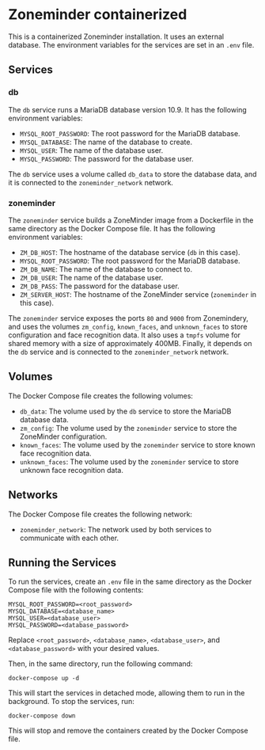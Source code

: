 # Zoneminder containerized

This is a containerized Zoneminder installation. It uses an external database.
The environment variables for the services are set in an `.env` file.

## Services

### db

The `db` service runs a MariaDB database version 10.9. It has the following environment variables:

- `MYSQL_ROOT_PASSWORD`: The root password for the MariaDB database.
- `MYSQL_DATABASE`: The name of the database to create.
- `MYSQL_USER`: The name of the database user.
- `MYSQL_PASSWORD`: The password for the database user.

The `db` service uses a volume called `db_data` to store the database data, and it is connected to the `zoneminder_network` network.

### zoneminder

The `zoneminder` service builds a ZoneMinder image from a Dockerfile in the same directory as the Docker Compose file. It has the following environment variables:

- `ZM_DB_HOST`: The hostname of the database service (`db` in this case).
- `MYSQL_ROOT_PASSWORD`: The root password for the MariaDB database.
- `ZM_DB_NAME`: The name of the database to connect to.
- `ZM_DB_USER`: The name of the database user.
- `ZM_DB_PASS`: The password for the database user.
- `ZM_SERVER_HOST`: The hostname of the ZoneMinder service (`zoneminder` in this case).

The `zoneminder` service exposes the ports `80` and `9000` from Zonemindery, and uses the volumes `zm_config`, `known_faces`, and `unknown_faces` to store configuration and face recognition data. It also uses a `tmpfs` volume for shared memory with a size of approximately 400MB. Finally, it depends on the `db` service and is connected to the `zoneminder_network` network.

## Volumes

The Docker Compose file creates the following volumes:

- `db_data`: The volume used by the `db` service to store the MariaDB database data.
- `zm_config`: The volume used by the `zoneminder` service to store the ZoneMinder configuration.
- `known_faces`: The volume used by the `zoneminder` service to store known face recognition data.
- `unknown_faces`: The volume used by the `zoneminder` service to store unknown face recognition data.

## Networks

The Docker Compose file creates the following network:

- `zoneminder_network`: The network used by both services to communicate with each other.

## Running the Services

To run the services, create an `.env` file in the same directory as the Docker Compose file with the following contents:
```
MYSQL_ROOT_PASSWORD=<root_password>
MYSQL_DATABASE=<database_name>
MYSQL_USER=<database_user>
MYSQL_PASSWORD=<database_password>
```

Replace `<root_password>`, `<database_name>`, `<database_user>`, and `<database_password>` with your desired values.

Then, in the same directory, run the following command:
```
docker-compose up -d
```
This will start the services in detached mode, allowing them to run in the background. To stop the services, run:

```
docker-compose down
```

This will stop and remove the containers created by the Docker Compose file.
